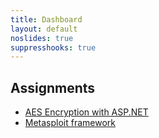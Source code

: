 ```yaml
---
title: Dashboard
layout: default
noslides: true
suppresshooks: true
---
```


## Assignments

- [AES Encryption with ASP.NET](https://github.com/FatbardhKadriu/AES-Encryption-with-ASP.NET)
- [Metasploit framework](/Information-Security)

